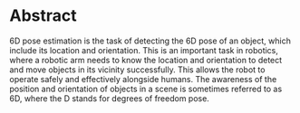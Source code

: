 # Abstract
6D pose estimation is the task of detecting the 6D pose of an object, which include its location and orientation. This is an important task in robotics, where a robotic arm needs to know the location and orientation to detect and move objects in its vicinity successfully. This allows the robot to operate safely and effectively alongside humans. The awareness of the position and orientation of objects in a scene is sometimes referred to as 6D, where the D stands for degrees of freedom pose.
